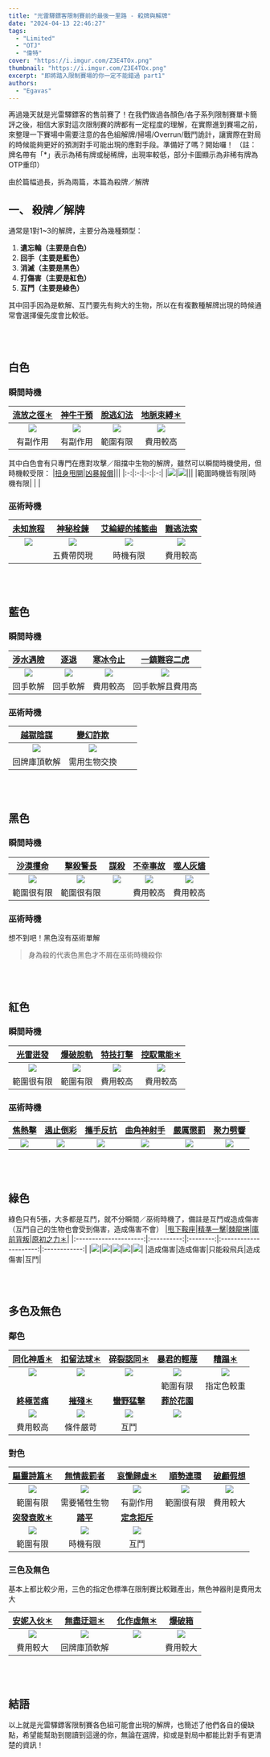 ```yaml
---
title: "光雷驛鏢客限制賽前的最後一里路 - 殺牌與解牌"
date: "2024-04-13 22:46:27"
tags:
  - "Limited"
  - "OTJ"
  - "偉特"
cover: "https://i.imgur.com/Z3E4TOx.png"
thumbnail: "https://i.imgur.com/Z3E4TOx.png"
excerpt: "即將踏入限制賽場的你一定不能錯過 part1"
authors:
  - "Egavas"
---
```


再過幾天就是光雷驛鏢客的售前賽了！在我們做過各顏色/各子系列限制賽單卡簡評之後，相信大家對這次限制賽的牌都有一定程度的理解，在實際進到賽場之前，來整理一下賽場中需要注意的各色組解牌/掃場/Overrun/戰鬥詭計，讓實際在對局的時候能夠更好的預測對手可能出現的應對手段。準備好了嗎？開始囉！
（註：牌名帶有「\*」表示為稀有牌或秘稀牌，出現率較低，部分卡圖顯示為非稀有牌為OTP重印）

由於篇幅過長，拆為兩篇，本篇為殺牌／解牌

## 一、 殺牌／解牌

通常是1對1~3的解牌，主要分為幾種類型：

1. **遺忘輪（主要是白色）**
1. **回手（主要是藍色）**
1. **消滅（主要是黑色）**
1. **打傷害（主要是紅色）**
1. **互鬥（主要是綠色）**

其中回手因為是軟解、互鬥要先有夠大的生物，所以在有複數種解牌出現的時候通常會選擇優先度會比較低。

<br></br>

## 白色

### 瞬間時機

|             [流放之徑＊](https://scryfall.com/card/otp/6/path-to-exile?utm_source=api)             |           [神牛干預](https://scryfall.com/card/otj/6/bovine-intervention?utm_source=api)           |             [脫逃幻法](https://scryfall.com/card/otj/14/getaway-glamer?utm_source=api)             |            [地脈束縛＊](https://scryfall.com/card/otp/4/leyline-binding?utm_source=api)            |
| :------------------------------------------------------------------------------------------------: | :------------------------------------------------------------------------------------------------: | :------------------------------------------------------------------------------------------------: | :------------------------------------------------------------------------------------------------: |
| ![](https://cards.scryfall.io/large/front/a/a/aa112736-7596-448a-be2f-0798acb3b2ee.jpg?1712353407) | ![](https://cards.scryfall.io/large/front/2/6/26c36742-456f-4618-99bc-793ef20b31b0.jpg?1712355244) | ![](https://cards.scryfall.io/large/front/6/9/69689049-a704-4f16-84ee-4d5d915028ec.jpg?1712860589) | ![](https://cards.scryfall.io/large/front/5/f/5f48b1fe-175a-40bb-be21-84b5c768403e.jpg?1712353398) |
|                                              有副作用                                              |                                              有副作用                                              |                                              範圍有限                                              |                                              費用較高                                              |

其中白色會有只專門在應對攻擊／阻擋中生物的解牌，雖然可以瞬間時機使用，但時機較受限：
|[扭身甩開](https://scryfall.com/card/otj/31/steer-clear?utm_source=api)|[凶暴報償](https://scryfall.com/card/otp/2/fierce-retribution?utm_source=api)|||
|:-:|:-:|:-:|:-:|
|![](https://cards.scryfall.io/large/front/5/2/523a4d6e-122b-49b4-bf3d-17d29c0007fb.jpg?1712355352)|![](https://cards.scryfall.io/large/front/9/2/92270719-352d-426f-b498-fbeaf8fd087b.jpg?1712353389)|||
|範圍時機皆有限|時機有限| | |

### 巫術時機

|           [未知旅程](https://scryfall.com/card/otp/3/journey-to-nowhere?utm_source=api)            |            [神秘栓鍊](https://scryfall.com/card/otj/19/mystical-tether?utm_source=api)             |         [艾綸緹的搖籃曲](https://scryfall.com/card/otj/10/eriettes-lullaby?utm_source=api)         |           [難逃法索](https://scryfall.com/card/otj/18/lassoed-by-the-law?utm_source=api)           |
| :------------------------------------------------------------------------------------------------: | :------------------------------------------------------------------------------------------------: | :------------------------------------------------------------------------------------------------: | :------------------------------------------------------------------------------------------------: |
| ![](https://cards.scryfall.io/large/front/4/4/442bb671-8b23-4e3b-bf39-18152a68887e.jpg?1712353397) | ![](https://cards.scryfall.io/large/front/1/8/18344498-952e-489c-8b03-bd1bef4c26ca.jpg?1712355302) | ![](https://cards.scryfall.io/large/front/1/8/184c18b6-40e2-4f7f-a3bb-49bc695b68ec.jpg?1712355261) | ![](https://cards.scryfall.io/large/front/e/a/ea96eeac-c316-4247-a81f-0ddf52675ebf.jpg?1712355295) |
|                                                                                                    |                                             五費帶閃現                                             |                                              時機有限                                              |                                              費用較高                                              |

<br></br>

## 藍色

### 瞬間時機

|             [涉水遇險](https://scryfall.com/card/otj/47/failed-fording?utm_source=api)             |                  [逐退](https://scryfall.com/card/otp/13/repulse?utm_source=api)                   |               [寒冰令止](https://scryfall.com/card/otj/72/stop-cold?utm_source=api)                |     [一鎮難容二虎](https://scryfall.com/card/otj/74/this-town-aint-big-enough?utm_source=api)      |
| :------------------------------------------------------------------------------------------------: | :------------------------------------------------------------------------------------------------: | :------------------------------------------------------------------------------------------------: | :------------------------------------------------------------------------------------------------: |
| ![](https://cards.scryfall.io/large/front/6/2/62bbe11b-e959-4080-98ac-09bd57519c00.jpg?1712355418) | ![](https://cards.scryfall.io/large/front/8/8/88941ed3-1cae-47ce-8ccb-938c5d0e767f.jpg?1712353439) | ![](https://cards.scryfall.io/large/front/9/f/9ff9c158-0080-427c-8cf9-0289011ea63e.jpg?1712355518) | ![](https://cards.scryfall.io/large/front/b/b/bb206e27-da4d-4abe-9d8c-6d18c5f2f52a.jpg?1712355528) |
|                                              回手軟解                                              |                                              回手軟解                                              |                                              費用較高                                              |                                          回手軟解且費用高                                          |

### 巫術時機

|            [越獄陰謀](https://scryfall.com/card/otj/53/jailbreak-scheme?utm_source=api)            |             [變幻詐欺](https://scryfall.com/card/otj/66/shifting-grift?utm_source=api)             |     |     |
| :------------------------------------------------------------------------------------------------: | :------------------------------------------------------------------------------------------------: | :-: | :-: |
| ![](https://cards.scryfall.io/large/front/a/4/a4be8e47-9006-4770-8d99-68a684064a43.jpg?1712355443) | ![](https://cards.scryfall.io/large/front/2/0/20b8313b-a680-4dca-959a-1a7fa5cb4b1b.jpg?1712355493) |     |     |
|                                            回牌庫頂軟解                                            |                                            需用生物交換                                            |     |     |

<br></br>

## 黑色

### 瞬間時機

|              [沙漠攫命](https://scryfall.com/card/otj/85/deserts-due?utm_source=api)               |           [擊殺警長](https://scryfall.com/card/otj/106/shoot-the-sheriff?utm_source=api)           |                   [謀殺](https://scryfall.com/card/otp/16/murder?utm_source=api)                   |         [不幸事故](https://scryfall.com/card/otj/111/unfortunate-accident?utm_source=api)          |            [噬人灰燼](https://scryfall.com/card/otj/83/consuming-ashes?utm_source=api)             |
| :------------------------------------------------------------------------------------------------: | :------------------------------------------------------------------------------------------------: | :------------------------------------------------------------------------------------------------: | :------------------------------------------------------------------------------------------------: | :------------------------------------------------------------------------------------------------: |
| ![](https://cards.scryfall.io/large/front/3/5/35e899e4-e2de-44cf-b6f4-cace8d3770cb.jpg?1712355575) | ![](https://cards.scryfall.io/large/front/1/8/180d6528-c524-4bb8-8a72-b3775cd2c177.jpg?1712355672) | ![](https://cards.scryfall.io/large/front/6/c/6c776ca4-4950-4a27-8ce2-fbe534579d62.jpg?1712353452) | ![](https://cards.scryfall.io/large/front/0/c/0c5a25d9-926e-4004-8830-2b2bf7bc0775.jpg?1712355696) | ![](https://cards.scryfall.io/large/front/5/4/54f96be9-60fc-4e2f-9172-4cc53c9a095a.jpg?1712355566) |
|                                             範圍很有限                                             |                                             範圍很有限                                             |                                                                                                    |                                              費用較高                                              |                                              費用較高                                              |

### 巫術時機

想不到吧！黑色沒有巫術單解

> 身為殺的代表色黑色才不屑在巫術時機殺你

<br></br>

## 紅色

### 瞬間時機

|             [光雷迸發](https://scryfall.com/card/otj/150/thunder-salvo?utm_source=api)             |         [爆破脫軌](https://scryfall.com/card/otj/122/explosive-derailment?utm_source=api)          |              [特技打擊](https://scryfall.com/card/otj/151/trick-shot?utm_source=api)               |           [控馭電能＊](https://scryfall.com/card/otp/23/electrodominance?utm_source=api)           |
| :------------------------------------------------------------------------------------------------: | :------------------------------------------------------------------------------------------------: | :------------------------------------------------------------------------------------------------: | :------------------------------------------------------------------------------------------------: |
| ![](https://cards.scryfall.io/large/front/a/0/a0bf0ea9-0929-4d33-815a-6df29c399e7e.jpg?1712355867) | ![](https://cards.scryfall.io/large/front/f/0/f0e3df9c-0a86-4e6f-a3c7-84a883328a3d.jpg?1712355747) | ![](https://cards.scryfall.io/large/front/c/d/cd3c2d02-67ca-4858-9b7a-3cfe8a08356c.jpg?1712355870) | ![](https://cards.scryfall.io/large/front/6/d/6d550bc9-2cb5-4947-a48d-2c92b5c72541.jpg?1712353482) |
|                                             範圍很有限                                             |                                              範圍有限                                              |                                              費用較高                                              |                                              費用較高                                              |

### 巫術時機

|             [焦熱擊](https://scryfall.com/card/otj/145/scorching-shot?utm_source=api)              |           [遏止倒彩](https://scryfall.com/card/otp/26/skewer-the-critics?utm_source=api)           |          [攜手反抗](https://scryfall.com/card/otp/21/collective-defiance?utm_source=api)           |        [曲角神射手](https://scryfall.com/card/otj/132/longhorn-sharpshooter?utm_source=api)        |              [嚴厲懲罰](https://scryfall.com/card/otj/126/hell-to-pay?utm_source=api)              |           [聚力劈響](https://scryfall.com/card/otp/22/crackle-with-power?utm_source=api)           |
| :------------------------------------------------------------------------------------------------: | :------------------------------------------------------------------------------------------------: | :------------------------------------------------------------------------------------------------: | :------------------------------------------------------------------------------------------------: | :------------------------------------------------------------------------------------------------: | :------------------------------------------------------------------------------------------------: |
| ![](https://cards.scryfall.io/large/front/f/9/f93d8357-83bd-4157-a389-68e4aa4985c8.jpg?1712355845) | ![](https://cards.scryfall.io/large/front/9/f/9f3261b6-4f5c-4cf0-a396-1d9397603602.jpg?1712353496) | ![](https://cards.scryfall.io/large/front/c/b/cbaaa9e0-e5d4-4ae1-8082-cc018eb1fe39.jpg?1712353473) | ![](https://cards.scryfall.io/large/front/3/9/398d9a16-d72c-42e2-a0ea-d9da642ee046.jpg?1712355789) | ![](https://cards.scryfall.io/large/front/8/4/84ad8ed7-1429-432e-8217-a4db3b97675c.jpg?1712355764) | ![](https://cards.scryfall.io/large/front/d/7/d7cdccd8-13c0-49ab-9fc9-554e7897e782.jpg?1712353479) |

<br></br>

## 綠色

綠色只有5張，大多都是互鬥，就不分瞬間／巫術時機了，備註是互鬥或造成傷害（互鬥自己的生物也會受到傷害，造成傷害不會）
|[甩下鞍座](https://scryfall.com/card/otj/185/throw-from-the-saddle?utm_source=api)|[精準一擊](https://scryfall.com/card/otp/28/clear-shot?utm_source=api)|[棘龍捲](https://scryfall.com/card/otp/33/thornado?utm_source=api)|[庫前背叛](https://scryfall.com/card/otj/155/betrayal-at-the-vault?utm_source=api)|[原初之力＊](https://scryfall.com/card/otp/32/primal-might?utm_source=api)|
|:---------------------:|:----------:|:--------:|:---------------------:|:------------:|
|![](https://cards.scryfall.io/large/front/7/7/775874cc-4b78-4904-9c97-431c2e400c64.jpg?1712356011)|![](https://cards.scryfall.io/large/front/4/f/4f362332-3682-4638-bc8b-6984f48e3464.jpg?1712353505)|![](https://cards.scryfall.io/large/front/8/e/8eb4b155-ddde-465d-bd2e-3b7eb32bc052.jpg?1712353525)|![](https://cards.scryfall.io/large/front/c/4/c494820f-607d-4ed2-8a86-a916ae390272.jpg?1712355886)|![](https://cards.scryfall.io/large/front/d/1/d11a1ac4-b025-4bc7-a00f-5de04acefbf8.jpg?1712353523)|
|造成傷害|造成傷害|只能殺飛兵|造成傷害|互鬥|

<br></br>

## 多色及無色

### 鄰色

|         [同化神盾＊](https://scryfall.com/card/otj/192/assimilation-aegis?utm_source=api)          |           [扣留法球＊](https://scryfall.com/card/otp/43/detention-sphere?utm_source=api)           |          [碎裂認同＊](https://scryfall.com/card/otp/45/fractured-identity?utm_source=api)          |            [暴君的輕蔑](https://scryfall.com/card/otp/56/tyrants-scorn?utm_source=api)             |                 [糟蹋＊](https://scryfall.com/card/otp/37/bedevil?utm_source=api)                  |
| :------------------------------------------------------------------------------------------------: | :------------------------------------------------------------------------------------------------: | :------------------------------------------------------------------------------------------------: | :------------------------------------------------------------------------------------------------: | :------------------------------------------------------------------------------------------------: |
| ![](https://cards.scryfall.io/large/front/0/1/014bf3c6-e46f-48f8-902f-82deeba260b2.jpg?1712356044) | ![](https://cards.scryfall.io/large/front/b/b/bb049418-44db-4f98-9d53-385c5cd0f5cc.jpg?1712353569) | ![](https://cards.scryfall.io/large/front/b/d/bd1db186-dd74-4e05-905c-34321fb3d641.jpg?1712353578) | ![](https://cards.scryfall.io/large/front/e/6/e61f8b36-6ad2-4295-bd1d-7f9e90b23190.jpg?1712353627) | ![](https://cards.scryfall.io/large/front/2/4/2473bb43-4de4-402a-884b-42fd9fcadd7d.jpg?1712353542) |
|                                                                                                    |                                                                                                    |                                                                                                    |                                              範圍有限                                              |                                             指定色較重                                             |
|           [**終極苦痛**](https://scryfall.com/card/otp/55/terminal-agony?utm_source=api)           |               [**摧殘＊**](https://scryfall.com/card/otp/41/decimate?utm_source=api)               |            [**蠻野猛擊**](https://scryfall.com/card/otp/53/savage-smash?utm_source=api)            |        [**葬於花園**](https://scryfall.com/card/otp/38/buried-in-the-garden?utm_source=api)        |
| ![](https://cards.scryfall.io/large/front/e/b/ebccedbd-558c-419d-a18f-8751afd937b2.jpg?1712353622) | ![](https://cards.scryfall.io/large/front/a/6/a6166dde-22d8-4fd1-93f9-c4e7762ae2a0.jpg?1712353560) | ![](https://cards.scryfall.io/large/front/4/b/4b05cacb-1f62-46ca-90a0-202d4adcff2c.jpg?1712353613) | ![](https://cards.scryfall.io/large/front/5/0/507073ca-4f97-4fcb-b570-233f096bf0fd.jpg?1712353549) |
|                                              費用較高                                              |                                              條件嚴苛                                              |                                                互鬥                                                |                                                                                                    |                                                                                                    |

### 對色

|           [驅靈詩篇＊](https://scryfall.com/card/otp/57/vanishing-verse?utm_source=api)            |         [無情裁罰者](https://scryfall.com/card/otj/229/ruthless-lawbringer?utm_source=api)         |          [哀慟歸虛＊](https://scryfall.com/card/otp/35/anguished-unmaking?utm_source=api)          |            [順勢連環](https://scryfall.com/card/otj/233/slick-sequence?utm_source=api)             |             [破顱假想](https://scryfall.com/card/otp/48/hypothesizzle?utm_source=api)              |
| :------------------------------------------------------------------------------------------------: | :------------------------------------------------------------------------------------------------: | :------------------------------------------------------------------------------------------------: | :------------------------------------------------------------------------------------------------: | :------------------------------------------------------------------------------------------------: |
| ![](https://cards.scryfall.io/large/front/f/c/fc4b1507-7daa-4728-b79e-a9423dae6c57.jpg?1712353630) | ![](https://cards.scryfall.io/large/front/9/2/927b5498-23f1-47c0-b441-7daaeb54f9b8.jpg?1712356201) | ![](https://cards.scryfall.io/large/front/c/0/c03cc4a3-a526-4811-871e-290ae5bbe424.jpg?1712353533) | ![](https://cards.scryfall.io/large/front/b/e/beb1c974-0d35-4e9f-a310-44eb2af64494.jpg?1712356219) | ![](https://cards.scryfall.io/large/front/4/4/4448d31e-faf4-4281-af48-4f638b939a62.jpg?1712353591) |
|                                              範圍有限                                              |                                            需要犧牲生物                                            |                                              有副作用                                              |                                             範圍很有限                                             |                                              費用較大                                              |
|           [**突發衰敗＊**](https://scryfall.com/card/otp/34/abrupt-decay?utm_source=api)           |               [**踏平**](https://scryfall.com/card/otp/52/ride-down?utm_source=api)                |          [**定念拒斥**](https://scryfall.com/card/otp/42/decisive-denial?utm_source=api)           |
| ![](https://cards.scryfall.io/large/front/8/4/84f71a16-915d-4b8e-8c39-cc46bcaa9de9.jpg?1712353532) | ![](https://cards.scryfall.io/large/front/f/1/f1ec2b59-fbc5-464c-916c-b1accf29867d.jpg?1712353609) | ![](https://cards.scryfall.io/large/front/5/4/54ee0802-62c1-46ac-907e-82ace59fbddb.jpg?1712353566) |
|                                              範圍有限                                              |                                              時機有限                                              |                                                互鬥                                                |

### 三色及無色

基本上都比較少用，三色的指定色標準在限制賽比較難產出，無色神器則是費用太大

|           [安妮入伙＊](https://scryfall.com/card/otj/191/annie-joins-up?utm_source=api)            |            [無盡迂迴＊](https://scryfall.com/card/otp/44/endless-detour?utm_source=api)            |              [化作虛無＊](https://scryfall.com/card/otp/59/void-rend?utm_source=api)               |                [爆破箱](https://scryfall.com/card/otj/241/boom-box?utm_source=api)                 |
| :------------------------------------------------------------------------------------------------: | :------------------------------------------------------------------------------------------------: | :------------------------------------------------------------------------------------------------: | :------------------------------------------------------------------------------------------------: |
| ![](https://cards.scryfall.io/large/front/1/6/1624a5f4-f5bc-47c9-85de-c5520ee234ce.jpg?1712356038) | ![](https://cards.scryfall.io/large/front/7/0/70afd040-59a8-491e-bd2a-92a12cda96dd.jpg?1712353575) | ![](https://cards.scryfall.io/large/front/5/9/598f6fd1-51a3-4bb3-9696-911cd45367f9.jpg?1712353639) | ![](https://cards.scryfall.io/large/front/e/a/ea61d964-6d73-422e-9e08-360ac66f237a.jpg?1712356258) |
|                                              費用較大                                              |                                            回牌庫頂軟解                                            |                                                                                                    |                                              費用較大                                              |

<br></br>

## 結語

以上就是光雷驛鏢客限制賽各色組可能會出現的解牌，也簡述了他們各自的優缺點，希望能幫助到閱讀到這邊的你，無論在選牌，抑或是對局中都能比對手有更清楚的資訊！
